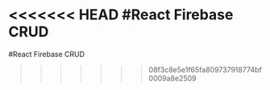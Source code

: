 <<<<<<< HEAD
#React Firebase CRUD
=======
#React Firebase CRUD
>>>>>>> 08f3c8e5e1f65fa809737918774bf0009a8e2509
